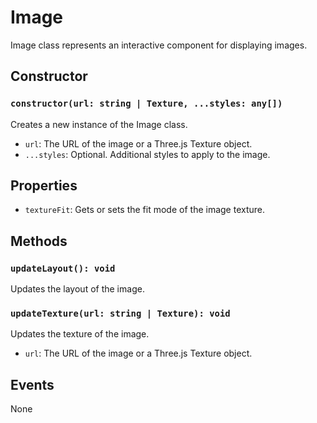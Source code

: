 # Image

Image class represents an interactive component for displaying images.

## Constructor

### `constructor(url: string | Texture, ...styles: any[])`

Creates a new instance of the Image class.

- `url`: The URL of the image or a Three.js Texture object.
- `...styles`: Optional. Additional styles to apply to the image.

## Properties

- `textureFit`: Gets or sets the fit mode of the image texture.

## Methods

### `updateLayout(): void`

Updates the layout of the image.

### `updateTexture(url: string | Texture): void`

Updates the texture of the image.

- `url`: The URL of the image or a Three.js Texture object.

## Events

None

